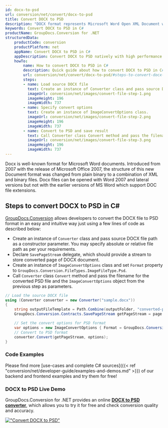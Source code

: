 ```yaml
---
id: docx-to-psd
url: conversion/net/convert/docx-to-psd
title: Convert DOCX to PSD
description: "DOCX format represents Microsoft Word Open XML Document with .docx extension. Learn how to convert DOCX to PSD file programmatically in C# language using GroupDocs.Conversion for .NET library."
keywords: Convert DOCX to PSD in C#
productName: GroupDocs.Conversion for .NET
structuredData:
    productCode: conversion
    productPlatform: net
    appName: Convert DOCX to PSD in C#
    appDescription: Convert DOCX to PSD natively with high performance using C# language and server side GroupDocs.Conversion for .NET APIs, without the use of any software like Microsoft or Open Office.
    howTo:
        name: How to convert DOCX to PSD in C# 
        description: Quick guide about how to convert DOCX to PSD in C# with high performance and accuracy.
        url: conversion/net/convert/docx-to-psd/#steps-to-convert-docx-to-psd-in-c
        steps:
        - name: Load source DOCX file 
          text: Create an instance of Converter class and pass source DOCX file path as a constructor parameter. You may specify absolute or relative file path as per your requirements. 
          imageUrl: conversion/net/images/convert-file-step-1.png
          imageHeight: 196
          imageWidth: 737
        - name: Specify convert options 
          text: Create an instance of ImageConvertOptions class.
          imageUrl: conversion/net/images/convert-file-step-2.png
          imageHeight: 196
          imageWidth: 737
        - name: Convert to PSD and save result 
          text: Call Converter class Convert method and pass the filename for the converted HTML file and the ImageConvertOptions object from the previous step as parameters.
          imageUrl: conversion/net/images/convert-file-step-3.png
          imageHeight: 196
          imageWidth: 737
---
```


Docx is well-known format for Microsoft Word documents. Introduced from 2007 with the release of Microsoft Office 2007, the structure of this new Document format was changed from plain binary to a combination of XML and binary files. Docx files can be opened with Word 2007 and lateral versions but not with the earlier versions of MS Word which support DOC file extensions.

## Steps to convert DOCX to PSD in C#

[GroupDocs.Conversion](https://products.groupdocs.com/conversion/net) allows developers to convert the DOCX file to PSD format in an easy and intuitive way just using a few lines of code as described below:

* Create an instance of `Converter` class and pass source DOCX file path as a constructor parameter. You may specify absolute or relative file path as per your requirements. 
* Declare `SavePageStream` delegate, which should provide a stream to store converted page of DOCX document.
* Create an instance of `ImageConvertOptions` class and set `Format` property to `GroupDocs.Conversion.FileTypes.ImageFileType.Psd`.
* Call `Converter` class `Convert` method and pass the filename for the converted PSD file and the `ImageConvertOptions` object from the previous step as parameters.

```csharp
// Load the source DOCX file
using (Converter converter = new Converter("sample.docx"))
{
    string outputFileTemplate = Path.Combine(outputFolder, "converted-page-{0}.psd");
    GroupDocs.Conversion.Contracts.SavePageStream getPageStream = page => new FileStream(string.Format(outputFileTemplate, page), FileMode.Create);

    // Set the convert options for PSD format
    var options = new ImageConvertOptions { Format = GroupDocs.Conversion.FileTypes.ImageFileType.Psd };   
    // Convert to PSD format
    converter.Convert(getPageStream, options);
}
```

### Code Examples

Please find more [use-cases and complete C# sources]({{< ref "conversion/net/developer-guide/examples-and-demos.md" >}}) of our backend and frontend examples and try them for free!

### DOCX to PSD Live Demo

GroupDocs.Conversion for .NET provides an online [**DOCX to PSD converter**](https://products.groupdocs.app/conversion/docx-to-psd), which allows you to try it for free and check conversion quality and accuracy.

[!["Convert DOCX to PSD"](conversion/net/images/convert-to-psd/convert-docx-to-psd.png)](https://products.groupdocs.app/conversion/docx-to-psd)